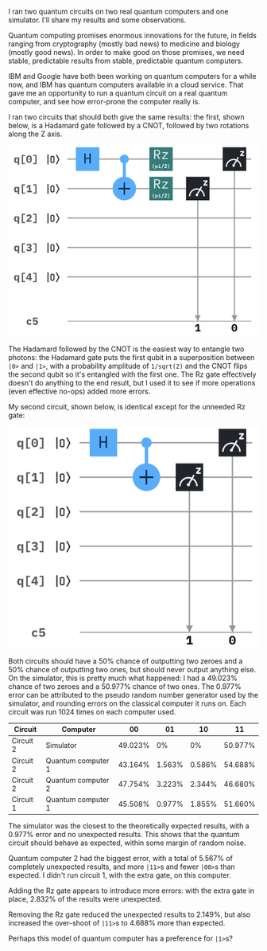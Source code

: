 I ran two quantum circuits on two real quantum computers and one simulator. I'll share my results and some observations.

<!--more-->

Quantum computing promises enormous innovations for the future, in fields ranging from cryptography (mostly bad news) to medicine and biology (mostly good news). In order to make good on those promises, we need stable, predictable results from stable, predictable quantum computers.

IBM and Google have both been working on quantum computers for a while now, and IBM has quantum computers available in a cloud service. That gave me an opportunity to run a quantum circuit on a real quantum computer, and see how error-prone the computer really is.

I ran two circuits that should both give the same results: the first, shown below, is a Hadamard gate followed by a CNOT, followed by two rotations along the Z axis.

![Figure 1: the first circuit](/assets/2019/11/circuit-1.png)

The Hadamard followed by the CNOT is the easiest way to entangle two photons: the Hadamard gate puts the first qubit in a superposition between `|0>` and `|1>`, with a probability amplitude of `1/sqrt(2)` and the CNOT flips the second qubit so it's entangled with the first one. The Rz gate effectively doesn't do anything to the end result, but I used it to see if more operations (even effective no-ops) added more errors.

My second circuit, shown below, is identical except for the unneeded Rz gate:

![Figure 2: the second circuit](/assets/2019/11/circuit-2.png)

Both circuits should have a 50% chance of outputting two zeroes and a 50% chance of outputting two ones, but should never output anything else. On the simulator, this is pretty much what happened: I had a 49.023% chance of two zeroes and a 50.977% chance of two ones. The 0.977% error can be attributed to the pseudo random number generator used by the simulator, and rounding errors on the classical computer it runs on. Each circuit was run 1024 times on each computer used.

| Circuit   | Computer           | 00      | 01     | 10     | 11      |
| --------- | ------------------ | ------- | ------ | ------ | ------- |
| Circuit 2 | Simulator          | 49.023% | 0%     | 0%     | 50.977% |
| Circuit 2 | Quantum computer 1 | 43.164% | 1.563% | 0.586% | 54.688% |
| Circuit 2 | Quantum computer 2 | 47.754% | 3.223% | 2.344% | 46.680% |
| Circuit 1 | Quantum computer 1 | 45.508% | 0.977% | 1.855% | 51.660% |

The simulator was the closest to the theoretically expected results, with a 0.977% error and no unexpected results. This shows that the quantum circuit should behave as expected, within some margin of random noise.

Quantum computer 2 had the biggest error, with a total of 5.567% of completely unexpected results, and more `|11>`s and fewer `|00>`s than expected. I didn't run circuit 1, with the extra gate, on this computer.

Adding the Rz gate appears to introduce more errors: with the extra gate in place, 2.832% of the results were unexpected.

Removing the Rz gate reduced the unexpected results to 2.149%, but also increased the over-shoot of `|11>`s to 4.688% more than expected.

Perhaps this model of quantum computer has a preference for `|1>`s?